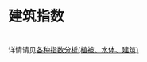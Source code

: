 # 建筑指数

# 

详情请见[各种指数分析(植被、水体、建筑)](https://blog.csdn.net/weixin_43360896/article/details/112379735)

